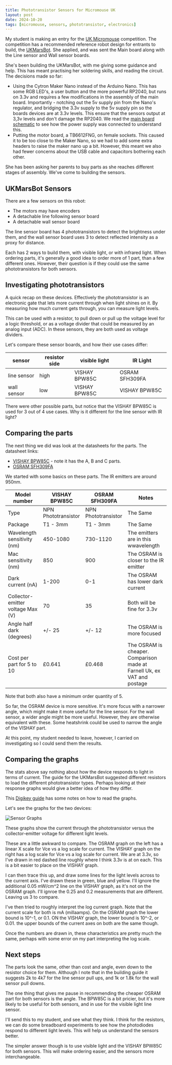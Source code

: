 ```yaml
---
title: Phototransistor Sensors for Micromouse UK
layout: post
date: 2024-10-20
tags: [micromouse, sensors, phototransistor, electronics]
---
```

My student is making an entry for the [UK Micromouse](https://ukmars.org) competition. The competition has a recommended reference robot design for entrants to build, the [UKMarsBot](https://ukmars.org/projects/ukmarsbot/). She applied, and was sent the Main board along with the Line sensor and Wall sensor boards.

She's been building the UKMarsBot, with me giving some guidance and help. This has meant practising her soldering skills, and reading the circuit.  The decisions made so far:

- Using the Cytron Maker Nano instead of the Arduino Nano. This has some RGB LED's, a user button and the more powerful RP2040, but runs on 3.3v and requires a few modifications in the assembly of the main board. Importantly - notching out the 5v supply pin from the Nano's regulator, and bridging the 3.3v supply to the 5v supply pin so the boards devices are at 3.3v levels. This ensure that the sensors output at 3,3v levels and don't damage the RP2040. We read the [main board schematic](https://ukmars.org/projects/ukmarsbot/reference-guide/main-board-reference/) to see how the power supply was connected to understand this.
- Putting the motor board, a TB6612FNG, on female sockets. This caused it to be too close to the Maker Nano, so we had to add some extra headers to raise the maker nano up a bit. However, this meant we also had fewer concerns about the USB cable and capacitors bothering each other.

She has been asking her parents to buy parts as she reaches different stages of assembly. We've come to building the sensors.

## UKMarsBot Sensors

There are a few sensors on this robot:

- The motors may have encoders
- A detachable line following sensor board
- A detachable wall sensor board

The line sensor board has 4 phototransistors to detect the brightness under them, and the wall sensor board uses 3 to detect reflected intensity as a proxy for distance.

Each has 2 ways to build them, with visible light, or with infrared light. When ordering parts, it's generally a good idea to order more of 1 part, than a few different ones. However, their question is if they could use the same phototransistors for both sensors.

## Investigating phototransistors

A quick recap on these devices. Effectively the phototransistor is an electronic gate that lets more current through when light shines on it. By measuring how much current gets through, you can measure light levels.

This can be used with a resistor, to pull down or pull up the voltage level for a logic threshold, or as a voltage divider that could be measured by an analog input (ADC). In these sensors, they are both used as voltage dividers.

Let's compare these sensor boards, and how their use cases differ:

sensor | resistor side | visible light | IR Light
--- | --- | --- | ---
line sensor | high | VISHAY BPW85C | OSRAM SFH309FA
wall sensor | low | VISHAY BPW85C | VISHAY BPW85C

There were other possible parts, but notice that the VISHAY BPW85C is used for 3 out of 4 use cases. Why is it different for the line sensor with IR light?

## Comparing the parts

The next thing we did was look at the datasheets for the parts.  The datasheet links:

- [VISHAY BPW85C](https://www.vishay.com/docs/81531/bpw85a.pdf) - note it has the A, B and C parts.
- [OSRAM SFH309FA](https://look.ams-osram.com/m/ce14b97f1982f0f/original/SFH-309-FA.pdf)

We started with some basics on these parts. The IR emitters are around 950nm.

Model number | VISHAY BPW85C | OSRAM SFH309FA | Notes
--- | --- | --- | --- 
Type | NPN Phototransistor | NPN Phototransistor | The Same
Package | T1 - 3mm | T1 - 3mm | The Same
Wavelength sensitivity (nm) | 450-1080 | 730-1120 | The emitters are in this wwavelength
Mac sensitivity (nm) | 850 | 900 | The OSRAM is closer to the IR emitter
Dark current (nA) | 1-200 | 0-1 | The OSRAM has lower dark current
Collector-emitter voltage Max (V) | 70 | 35 | Both will be fine for 3.3v
Angle half dark (degrees) | +/- 25 | +/- 12 | The OSRAM is more focused
Cost per part for 5 to 10 | £0.641 | £0.468 | The OSRAM is cheaper. Comparison made at Farnell Uk, ex VAT and postage

Note that both also have a minimum order quantity of 5.

So far, the OSRAM device is more sensitive. It's more focus with a narrower angle, which might make it more useful for the line sensor. For the wall sensor, a wider angle might be more useful. However, they are otherwise equivalent with these. Some heatshrink could be used to narrow the angle of the VISHAY part.

At this point, my student needed to leave, however, I carried on investigating so I could send them the results.

## Comparing the graphs

The stats above say nothing about how the device responds to light in terms of current. The guide for the UKMarsBot suggested different resistors to load the different phototransistor types. Perhaps looking at their response graphs would give a better idea of how they differ.

This [Digikey guide](https://www.digikey.com/en/articles/the-basics-of-photodiodes-and-phototransistors-and-how-to-apply-them?msockid=2512d95c6edb65363993cdcf6f3b6440) has some notes on how to read the graphs.

Let's see the graphs for the two devices:

![Sensor Graphs](/2024/10/20-micromouse-sensors/graphs.svg)

These graphs show the current through the phototransistor versus the collector-emitter voltage for different light levels.

These are a little awkward to compare. The OSRAM graph on the left has a linear X scale for Vce vs a log scale for current. The VISHAY graph on the right has a log scale for Vce vs a log scale for current. We are at 3.3v, so I've drawn in red dashed line roughly where I think 3.3v is at on each. This is a bit easier to place on the VISHAY graph.

I can then trace this up, and draw some lines for the light levels across to the current axis. I've drawn these in green, blue and yellow. I'll ignore the additional 0.05 mW/cm^2 line on the VISHAY graph, as it's not on the OSRAM graph. I'll ignroe the 0.25 and 0.2 measurements that are different. Leaving us 3 to compare.

I've then tried to roughly interpret the log current graph. Note that the current scale for both is mA (millaamps). On the OSRAM graph the lower bound is 10^-1, or 0.1. ON the VISHAY graph, the lower bound is 10^-2, or 0.01. the upper bounds of the current axes on both are the same though.

Once the numbers are drawn in, these characteristics are pretty much the same, perhaps with some error on my part interpreting the log scale.

## Next steps

The parts look the same, other than cost and angle, even down to the resistor choice for them. Although I note that in the building guide it suggests 2k to 4k7 for the line sensor pull ups, and 1k or 1.8k for the wall sensor pull downs.

The one thing that gives me pause in recommending the cheaper OSRAM part for both sensors is the angle. The BPW85C is a bit pricier, but it's more likely to be useful for both sensors, and in use for the visible light line sensor.

I'll send this to my student, and see what they think. I think for the resistors, we can do some breadboard experiments to see how the photodiodes respond to different light levels. This will help us understand the sensors better.

The simpler answer though is to use visible light and the VISHAY BPW85C for both sensors. This will make ordering easier, and the sensors more interchangeable.
